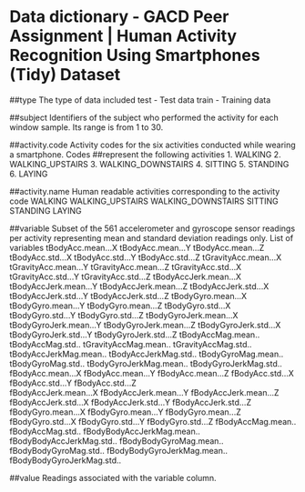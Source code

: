 # Data dictionary - GACD Peer Assignment | Human Activity Recognition Using Smartphones (Tidy) Dataset

##type
  The type of data included
    test - Test data
    train - Training data

##subject
  Identifiers of the subject who performed the activity for each window sample. Its range is from 1 to 30. 

##activity.code
  Activity codes for the six activities conducted while wearing a smartphone. Codes ##represent the following activities
    1. WALKING
    2. WALKING_UPSTAIRS
    3. WALKING_DOWNSTAIRS
    4. SITTING
    5. STANDING
    6. LAYING

##activity.name
  Human readable activities corresponding to the activity code
    WALKING
    WALKING_UPSTAIRS
    WALKING_DOWNSTAIRS
    SITTING
    STANDING
    LAYING

##variable
  Subset of the 561 accelerometer and gyroscope sensor readings per activity representing mean and standard deviation readings only.
  List of variables
    tBodyAcc.mean...X
    tBodyAcc.mean...Y
    tBodyAcc.mean...Z
    tBodyAcc.std...X
    tBodyAcc.std...Y
    tBodyAcc.std...Z
    tGravityAcc.mean...X
    tGravityAcc.mean...Y
    tGravityAcc.mean...Z
    tGravityAcc.std...X
    tGravityAcc.std...Y
    tGravityAcc.std...Z
    tBodyAccJerk.mean...X
    tBodyAccJerk.mean...Y
    tBodyAccJerk.mean...Z
    tBodyAccJerk.std...X
    tBodyAccJerk.std...Y
    tBodyAccJerk.std...Z
    tBodyGyro.mean...X
    tBodyGyro.mean...Y
    tBodyGyro.mean...Z
    tBodyGyro.std...X
    tBodyGyro.std...Y
    tBodyGyro.std...Z
    tBodyGyroJerk.mean...X
    tBodyGyroJerk.mean...Y
    tBodyGyroJerk.mean...Z
    tBodyGyroJerk.std...X
    tBodyGyroJerk.std...Y
    tBodyGyroJerk.std...Z
    tBodyAccMag.mean..
    tBodyAccMag.std..
    tGravityAccMag.mean..
    tGravityAccMag.std..
    tBodyAccJerkMag.mean..
    tBodyAccJerkMag.std..
    tBodyGyroMag.mean..
    tBodyGyroMag.std..
    tBodyGyroJerkMag.mean..
    tBodyGyroJerkMag.std..
    fBodyAcc.mean...X
    fBodyAcc.mean...Y
    fBodyAcc.mean...Z
    fBodyAcc.std...X
    fBodyAcc.std...Y
    fBodyAcc.std...Z  
    fBodyAccJerk.mean...X
    fBodyAccJerk.mean...Y
    fBodyAccJerk.mean...Z
    fBodyAccJerk.std...X
    fBodyAccJerk.std...Y
    fBodyAccJerk.std...Z
    fBodyGyro.mean...X
    fBodyGyro.mean...Y
    fBodyGyro.mean...Z
    fBodyGyro.std...X
    fBodyGyro.std...Y
    fBodyGyro.std...Z
    fBodyAccMag.mean..
    fBodyAccMag.std..
    fBodyBodyAccJerkMag.mean..
    fBodyBodyAccJerkMag.std..
    fBodyBodyGyroMag.mean..
    fBodyBodyGyroMag.std..
    fBodyBodyGyroJerkMag.mean..
    fBodyBodyGyroJerkMag.std.. 

##value
  Readings associated with the variable column.
